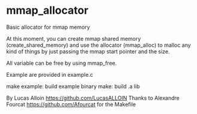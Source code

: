 # mmap_allocator
Basic allocator for mmap memory

At this moment, you can create mmap shared memory (create_shared_memory) and use the allocator (mmap_alloc) to malloc any kind of things by just passing the mmap start pointer and the size.

All variable can be free by using mmap_free.

Example are provided in example.c

make example: build example binary
make: build .a lib

By Lucas Alloin https://github.com/LucasALLOIN
Thanks to Alexandre Fourcat https://github.com/Afourcat for the Makefile
